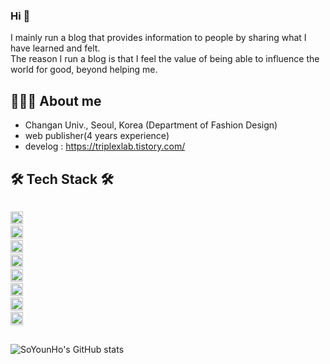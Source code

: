 ### Hi 👋

I mainly run a blog that provides information to people by sharing what I have learned and felt.<br/>
The reason I run a blog is that I feel the value of being able to influence the world for good, beyond helping me.

## 👩🏻‍💻 About me
- Changan Univ., Seoul, Korea (Department of Fashion Design)
- web publisher(4 years experience)
- develog : https://triplexlab.tistory.com/

## 🛠 Tech Stack 🛠 
<code style="background-color:rgba(175,184,193,0.2);">
<img src="https://younhoso.github.io/younhoso/explore/html5.png" height="20" alt="html5"></code> 
<code style="background-color:rgba(175,184,193,0.2);">
<img src="https://younhoso.github.io/younhoso/explore/css3.png" height="20" alt="css3"></code>
<code style="background-color:rgba(175,184,193,0.2);">
<img src="https://younhoso.github.io/younhoso/explore/webpack.png" height="20" alt="webpack"></code>
<code style="background-color:rgba(175,184,193,0.2);">
<img src="https://younhoso.github.io/younhoso/explore/javascript.png" height="20" alt="javascript"></code>
<code style="background-color:rgba(175,184,193,0.2);">
<img src="https://younhoso.github.io/younhoso/explore/figma.png" height="20" alt="figma"></code>
<code style="background-color:rgba(175,184,193,0.2);">
<img src="https://younhoso.github.io/younhoso/explore/git.png" height="20" alt="git"></code>
<code style="background-color:rgba(175,184,193,0.2);">
<img src="https://younhoso.github.io/younhoso/explore/github.png" height="20" alt="github"></code>
<code style="background-color:rgba(175,184,193,0.2);">
<img src="https://younhoso.github.io/younhoso/explore/linux.png" height="20" alt="linux"></code><br/><br/>

![SoYounHo's GitHub stats](https://github-readme-stats.vercel.app/api?username=younhoso&show_icons=true&theme=radical)

<!--
**younhoso/younhoso** is a ✨ _special_ ✨ repository because its `README.md` (this file) appears on your GitHub profile.

Here are some ideas to get you started: 

- 🔭 I’m currently working on ...
- 🌱 I’m currently learning ...
- 👯 I’m looking to collaborate on ...
- 🤔 I’m looking for help with ...
- 💬 Ask me about ...
- 📫 How to reach me: ...
- 😄 Pronouns: ...
- ⚡ Fun fact: ...
-->

